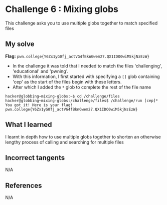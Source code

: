 # Challenge 6 : Mixing globs
This challenge asks you to use multiple globs together to match specified files

## My solve
**Flag:** `pwn.college{Y6Zx1yG0fj_actVG4fBknGwem27.QX1IDO0wiM5kjNzEzW}`

- In the challenge it was told that I needed to match the files 'challenging', 'educational' and 'pwning'.
- With this information, I first started with specifying a `[]` glob containing 'cep' as the start of the files begin with these letters.
- After which I added the `*` glob to complete the rest of the file name
```
hacker@globbing~mixing-globs:~$ cd /challenge/files
hacker@globbing~mixing-globs:/challenge/files$ /challenge/run [cep]*
You got it! Here is your flag!
pwn.college{Y6Zx1yG0fj_actVG4fBknGwem27.QX1IDO0wiM5kjNzEzW}
```

## What I learned 
I learnt in depth how to use multiple globs together to shorten an otherwise lengthy process of calling and searching for multiple files

## Incorrect tangents 
N/A

## References 
N/A
